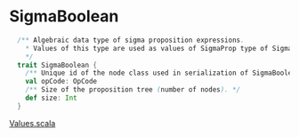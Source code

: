 # SigmaBoolean

```scala
  /** Algebraic data type of sigma proposition expressions.
    * Values of this type are used as values of SigmaProp type of SigmaScript and SigmaDsl
    */
  trait SigmaBoolean {
    /** Unique id of the node class used in serialization of SigmaBoolean. */
    val opCode: OpCode
    /** Size of the proposition tree (number of nodes). */
    def size: Int
  }
 ```
[Values.scala](https://github.com/ScorexFoundation/sigmastate-interpreter/blob/develop/sigmastate/src/main/scala/sigmastate/Values.scala#L745)
